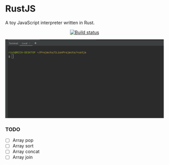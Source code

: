 # RustJS
A toy JavaScript interpreter written in Rust.

<p align="center">
  <a href="https://travis-ci.org/richwandell/rustjs"><img src="https://img.shields.io/travis/richwandell/rustjs/master.svg" alt="Build status" /></a>    
</p>

  
<img src="readme1.gif" />

### TODO
- [ ] Array pop
- [ ] Array sort
- [ ] Array concat
- [ ] Array join